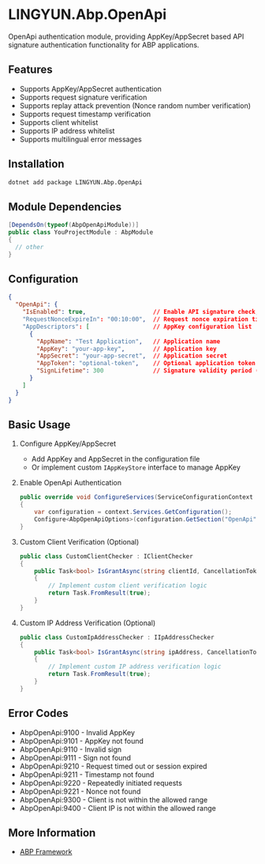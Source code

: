 # LINGYUN.Abp.OpenApi

OpenApi authentication module, providing AppKey/AppSecret based API signature authentication functionality for ABP applications.

## Features

* Supports AppKey/AppSecret authentication
* Supports request signature verification
* Supports replay attack prevention (Nonce random number verification)
* Supports request timestamp verification
* Supports client whitelist
* Supports IP address whitelist
* Supports multilingual error messages

## Installation

```bash
dotnet add package LINGYUN.Abp.OpenApi
```

## Module Dependencies

```csharp
[DependsOn(typeof(AbpOpenApiModule))]
public class YouProjectModule : AbpModule
{
  // other
}
```

## Configuration

```json
{
  "OpenApi": {
    "IsEnabled": true,                   // Enable API signature check, default: true
    "RequestNonceExpireIn": "00:10:00",  // Request nonce expiration time, default: 10 minutes
    "AppDescriptors": [                  // AppKey configuration list
      {
        "AppName": "Test Application",   // Application name
        "AppKey": "your-app-key",        // Application key
        "AppSecret": "your-app-secret",  // Application secret
        "AppToken": "optional-token",    // Optional application token
        "SignLifetime": 300              // Signature validity period (seconds)
      }
    ]
  }
}
```

## Basic Usage

1. Configure AppKey/AppSecret
   * Add AppKey and AppSecret in the configuration file
   * Or implement custom `IAppKeyStore` interface to manage AppKey

2. Enable OpenApi Authentication
   ```csharp
   public override void ConfigureServices(ServiceConfigurationContext context)
   {
       var configuration = context.Services.GetConfiguration();
       Configure<AbpOpenApiOptions>(configuration.GetSection("OpenApi"));
   }
   ```

3. Custom Client Verification (Optional)
   ```csharp
   public class CustomClientChecker : IClientChecker
   {
       public Task<bool> IsGrantAsync(string clientId, CancellationToken cancellationToken = default)
       {
           // Implement custom client verification logic
           return Task.FromResult(true);
       }
   }
   ```

4. Custom IP Address Verification (Optional)
   ```csharp
   public class CustomIpAddressChecker : IIpAddressChecker
   {
       public Task<bool> IsGrantAsync(string ipAddress, CancellationToken cancellationToken = default)
       {
           // Implement custom IP address verification logic
           return Task.FromResult(true);
       }
   }
   ```

## Error Codes

* AbpOpenApi:9100 - Invalid AppKey
* AbpOpenApi:9101 - AppKey not found
* AbpOpenApi:9110 - Invalid sign
* AbpOpenApi:9111 - Sign not found
* AbpOpenApi:9210 - Request timed out or session expired
* AbpOpenApi:9211 - Timestamp not found
* AbpOpenApi:9220 - Repeatedly initiated requests
* AbpOpenApi:9221 - Nonce not found
* AbpOpenApi:9300 - Client is not within the allowed range
* AbpOpenApi:9400 - Client IP is not within the allowed range

## More Information

* [ABP Framework](https://abp.io/)
